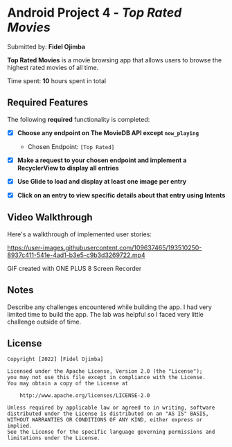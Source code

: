 # Android Project 4 - *Top Rated Movies*

Submitted by: **Fidel Ojimba**

**Top Rated Movies** is a movie browsing app that allows users to browse the highest rated movies of all time.

Time spent: **10** hours spent in total

## Required Features

The following **required** functionality is completed:

- [x] **Choose any endpoint on The MovieDB API except `now_playing`**
  - Chosen Endpoint: `[Top Rated]`
- [x] **Make a request to your chosen endpoint and implement a RecyclerView to display all entries**
- [x] **Use Glide to load and display at least one image per entry**
- [x] **Click on an entry to view specific details about that entry using Intents**


## Video Walkthrough

Here's a walkthrough of implemented user stories:

https://user-images.githubusercontent.com/109637465/193510250-8937c411-541e-4ad1-b3e5-c9b3d3269722.mp4


GIF created with ONE PLUS 8 Screen Recorder

## Notes

Describe any challenges encountered while building the app.
I had very limited time to build the app.
The lab was helpful so I faced very little challenge outside of time.

## License

    Copyright [2022] [Fidel Ojimba]

    Licensed under the Apache License, Version 2.0 (the "License");
    you may not use this file except in compliance with the License.
    You may obtain a copy of the License at

        http://www.apache.org/licenses/LICENSE-2.0

    Unless required by applicable law or agreed to in writing, software
    distributed under the License is distributed on an "AS IS" BASIS,
    WITHOUT WARRANTIES OR CONDITIONS OF ANY KIND, either express or implied.
    See the License for the specific language governing permissions and
    limitations under the License.
